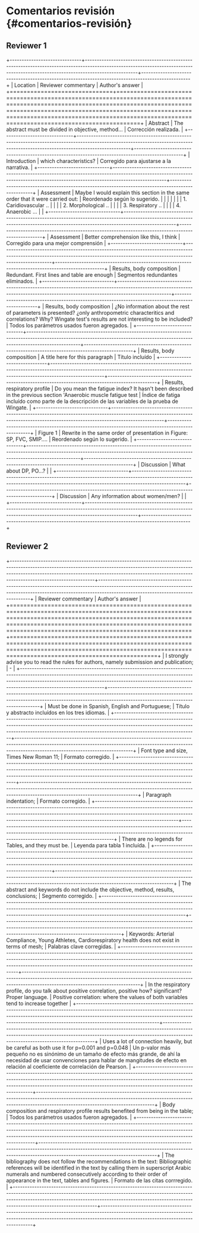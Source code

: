 # Comentarios revisión {#comentarios-revisión}

## Reviewer 1

+------------------------------+----------------------------------------------------------------------------------------------------------------------------------------------------------------------------------+--------------------------------------------------------------------------------------------------+
| Location                     | Reviewer commentary                                                                                                                                                              | Author's answer                                                                                  |
+==============================+==================================================================================================================================================================================+==================================================================================================+
| Abstract                     | The abstract must be divided in objective, method...                                                                                                                             | Corrección realizada.                                                                            |
+------------------------------+----------------------------------------------------------------------------------------------------------------------------------------------------------------------------------+--------------------------------------------------------------------------------------------------+
| Introduction                 | which characteristics?                                                                                                                                                           | Corregido para ajustarse a la narrativa.                                                         |
+------------------------------+----------------------------------------------------------------------------------------------------------------------------------------------------------------------------------+--------------------------------------------------------------------------------------------------+
| Assessment                   | Maybe I would explain this section in the same order that it were carried out:                                                                                                   | Reordenado según lo sugerido.                                                                    |
|                              |                                                                                                                                                                                  |                                                                                                  |
|                              | 1.  Caridiovascular ..                                                                                                                                                           |                                                                                                  |
|                              | 2.  Morphological ..                                                                                                                                                             |                                                                                                  |
|                              | 3.  Respiratory ..                                                                                                                                                               |                                                                                                  |
|                              | 4.  Anaerobic ...                                                                                                                                                                |                                                                                                  |
+------------------------------+----------------------------------------------------------------------------------------------------------------------------------------------------------------------------------+--------------------------------------------------------------------------------------------------+
| Assessment                   | Better comprehension like this, I think                                                                                                                                          | Corregido para una mejor comprensión                                                             |
+------------------------------+----------------------------------------------------------------------------------------------------------------------------------------------------------------------------------+--------------------------------------------------------------------------------------------------+
| Results, body composition    | Redundant. First lines and table are enough                                                                                                                                      | Segmentos redundantes eliminados.                                                                |
+------------------------------+----------------------------------------------------------------------------------------------------------------------------------------------------------------------------------+--------------------------------------------------------------------------------------------------+
| Results, body composition    | ¿No information about the rest of parameters is presented? ¿only anthropometric characteritics and correlations? Why? Wingate test's results are not interesting to be included? | Todos los parámetros usados fueron agregados.                                                    |
+------------------------------+----------------------------------------------------------------------------------------------------------------------------------------------------------------------------------+--------------------------------------------------------------------------------------------------+
| Results, body composition    | A title here for this paragraph                                                                                                                                                  | Título incluído                                                                                  |
+------------------------------+----------------------------------------------------------------------------------------------------------------------------------------------------------------------------------+--------------------------------------------------------------------------------------------------+
| Results, respiratory profile | Do you mean the fatigue index? It hasn't been described in the previous section 'Anaerobic muscle fatigue test                                                                   | Índice de fatiga incluído como parte de la descripción de las variables de la prueba de Wingate. |
+------------------------------+----------------------------------------------------------------------------------------------------------------------------------------------------------------------------------+--------------------------------------------------------------------------------------------------+
| Figure 1                     | Rewrite in the same order of presentation in Figure: SP, FVC, SMIP....                                                                                                           | Reordenado según lo sugerido.                                                                    |
+------------------------------+----------------------------------------------------------------------------------------------------------------------------------------------------------------------------------+--------------------------------------------------------------------------------------------------+
| Discussion                   | What about DP, PO...?                                                                                                                                                            |                                                                                                  |
+------------------------------+----------------------------------------------------------------------------------------------------------------------------------------------------------------------------------+--------------------------------------------------------------------------------------------------+
| Discussion                   | Any information about women/men?                                                                                                                                                 |                                                                                                  |
+------------------------------+----------------------------------------------------------------------------------------------------------------------------------------------------------------------------------+--------------------------------------------------------------------------------------------------+

## Reviewer 2

+-----------------------------------------------------------------------------------------------------------------------------------------------------------------------------------------------------------------------------------------------------------------------------+-------------------------------------------------------------------------------------------------------------------------------------------------------------------------------------------------------------+
| Reviewer commentary                                                                                                                                                                                                                                                         | Author's answer                                                                                                                                                                                             |
+=============================================================================================================================================================================================================================================================================+=============================================================================================================================================================================================================+
| I strongly advise you to read the rules for authors, namely submission and publication;                                                                                                                                                                                     | \-                                                                                                                                                                                                          |
+-----------------------------------------------------------------------------------------------------------------------------------------------------------------------------------------------------------------------------------------------------------------------------+-------------------------------------------------------------------------------------------------------------------------------------------------------------------------------------------------------------+
| Must be done in Spanish, English and Portuguese;                                                                                                                                                                                                                            | Título y abstracto incluídos en los tres idiomas.                                                                                                                                                           |
+-----------------------------------------------------------------------------------------------------------------------------------------------------------------------------------------------------------------------------------------------------------------------------+-------------------------------------------------------------------------------------------------------------------------------------------------------------------------------------------------------------+
| Font type and size, Times New Roman 11;                                                                                                                                                                                                                                     | Formato corregido.                                                                                                                                                                                          |
+-----------------------------------------------------------------------------------------------------------------------------------------------------------------------------------------------------------------------------------------------------------------------------+-------------------------------------------------------------------------------------------------------------------------------------------------------------------------------------------------------------+
| Paragraph indentation;                                                                                                                                                                                                                                                      | Formato corregido.                                                                                                                                                                                          |
+-----------------------------------------------------------------------------------------------------------------------------------------------------------------------------------------------------------------------------------------------------------------------------+-------------------------------------------------------------------------------------------------------------------------------------------------------------------------------------------------------------+
| There are no legends for Tables, and they must be.                                                                                                                                                                                                                          | Leyenda para tabla 1 incluída.                                                                                                                                                                              |
+-----------------------------------------------------------------------------------------------------------------------------------------------------------------------------------------------------------------------------------------------------------------------------+-------------------------------------------------------------------------------------------------------------------------------------------------------------------------------------------------------------+
| The abstract and keywords do not include the objective, method, results, conclusions;                                                                                                                                                                                       | Segmento corregido.                                                                                                                                                                                         |
+-----------------------------------------------------------------------------------------------------------------------------------------------------------------------------------------------------------------------------------------------------------------------------+-------------------------------------------------------------------------------------------------------------------------------------------------------------------------------------------------------------+
| Keywords: Arterial Compliance, Young Athletes, Cardiorespiratory health does not exist in terms of mesh;                                                                                                                                                                    | Palabras clave corregidas.                                                                                                                                                                                  |
+-----------------------------------------------------------------------------------------------------------------------------------------------------------------------------------------------------------------------------------------------------------------------------+-------------------------------------------------------------------------------------------------------------------------------------------------------------------------------------------------------------+
| In the respiratory profile, do you talk about positive correlation, positive how? significant? Proper language.                                                                                                                                                             | Positive correlation: where the values of both variables tend to increase together                                                                                                                          |
+-----------------------------------------------------------------------------------------------------------------------------------------------------------------------------------------------------------------------------------------------------------------------------+-------------------------------------------------------------------------------------------------------------------------------------------------------------------------------------------------------------+
| Uses a lot of connection heavily, but be careful as both use it for p=0.001 and p=0.048                                                                                                                                                                                     | Un p-valor más pequeño no es sinónimo de un tamaño de efecto más grande, de ahí la necesidad de usar convenciones para hablar de mangitudes de efecto en relación al coeficiente de correlación de Pearson. |
+-----------------------------------------------------------------------------------------------------------------------------------------------------------------------------------------------------------------------------------------------------------------------------+-------------------------------------------------------------------------------------------------------------------------------------------------------------------------------------------------------------+
| Body composition and respiratory profile results benefited from being in the table;                                                                                                                                                                                         | Todos los parámetros usados fueron agregados.                                                                                                                                                               |
+-----------------------------------------------------------------------------------------------------------------------------------------------------------------------------------------------------------------------------------------------------------------------------+-------------------------------------------------------------------------------------------------------------------------------------------------------------------------------------------------------------+
| The bibliography does not follow the recommendations in the text: Bibliographic references will be identified in the text by calling them in superscript Arabic numerals and numbered consecutively according to their order of appearance in the text, tables and figures. | Formato de las citas corrregido.                                                                                                                                                                            |
+-----------------------------------------------------------------------------------------------------------------------------------------------------------------------------------------------------------------------------------------------------------------------------+-------------------------------------------------------------------------------------------------------------------------------------------------------------------------------------------------------------+
